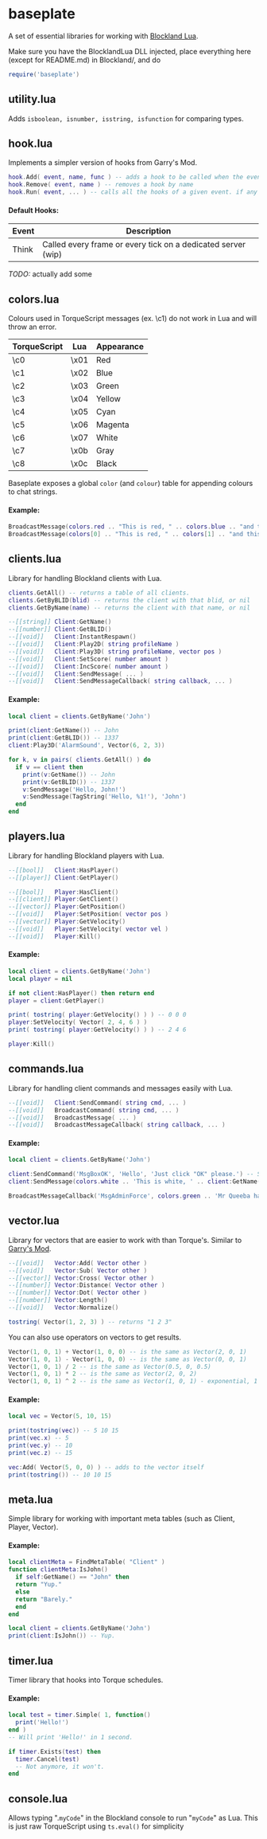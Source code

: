 # baseplate
A set of essential libraries for working with [Blockland Lua](https://github.com/portify/BlocklandLua).

Make sure you have the BlocklandLua DLL injected, place everything here (except for README.md) in Blockland/, and do
```Lua
require('baseplate')
```

## utility.lua
Adds `isboolean, isnumber, isstring, isfunction` for comparing types.

## hook.lua
Implements a simpler version of hooks from Garry's Mod.

```Lua
hook.Add( event, name, func ) -- adds a hook to be called when the event runs
hook.Remove( event, name ) -- removes a hook by name
hook.Run( event, ... ) -- calls all the hooks of a given event. if any of the hook functions return true, it stops
```

#### Default Hooks:

Event | Description
----- | -----------
Think | Called every frame or every tick on a dedicated server (wip)
*TODO:* actually add some

## colors.lua
Colours used in TorqueScript messages (ex. \c1) do not work in Lua and will throw an error.

TorqueScript | Lua | Appearance
------------ | --- | ----------
\c0 | \x01 | Red
\c1 | \x02 | Blue
\c2 | \x03 | Green
\c3 | \x04 | Yellow
\c4 | \x05 | Cyan
\c5 | \x06 | Magenta
\c6 | \x07 | White
\c7 | \x0b | Gray
\c8 | \x0c | Black

Baseplate exposes a global `color` (and `colour`) table for appending colours to chat strings.

#### Example:
```Lua
BroadcastMessage(colors.red .. "This is red, " .. colors.blue .. "and this is blue!")
BroadcastMessage(colors[0] .. "This is red, " .. colors[1] .. "and this is blue!")
```

## clients.lua
Library for handling Blockland clients with Lua.

```Lua
clients.GetAll() -- returns a table of all clients.
clients.GetByBLID(blid) -- returns the client with that blid, or nil
clients.GetByName(name) -- returns the client with that name, or nil

--[[string]] Client:GetName()
--[[number]] Client:GetBLID()
--[[void]]   Client:InstantRespawn()
--[[void]]   Client:Play2D( string profileName )
--[[void]]   Client:Play3D( string profileName, vector pos )
--[[void]]   Client:SetScore( number amount )
--[[void]]   Client:IncScore( number amount )
--[[void]]   Client:SendMessage( ... )
--[[void]]   Client:SendMessageCallback( string callback, ... )
```
#### Example:
```Lua
local client = clients.GetByName('John')

print(client:GetName()) -- John
print(client:GetBLID()) -- 1337
client:Play3D('AlarmSound', Vector(6, 2, 3))

for k, v in pairs( clients.GetAll() ) do
  if v == client then
    print(v:GetName()) -- John
    print(v:GetBLID()) -- 1337
    v:SendMessage('Hello, John!')
    v:SendMessage(TagString('Hello, %1!'), 'John')
  end
end
```

## players.lua
Library for handling Blockland players with Lua.

```Lua
--[[bool]]   Client:HasPlayer()
--[[player]] Client:GetPlayer()

--[[bool]]   Player:HasClient()
--[[client]] Player:GetClient()
--[[vector]] Player:GetPosition()
--[[void]]   Player:SetPosition( vector pos )
--[[vector]] Player:GetVelocity()
--[[void]]   Player:SetVelocity( vector vel )
--[[void]]   Player:Kill()
```
#### Example:
```Lua
local client = clients.GetByName('John')
local player = nil

if not client:HasPlayer() then return end
player = client:GetPlayer()

print( tostring( player:GetVelocity() ) ) -- 0 0 0
player:SetVelocity( Vector( 2, 4, 6 ) )
print( tostring( player:GetVelocity() ) ) -- 2 4 6

player:Kill()
```

## commands.lua
Library for handling client commands and messages easily with Lua.

```Lua
--[[void]]   Client:SendCommand( string cmd, ... )
--[[void]]   BroadcastCommand( string cmd, ... )
--[[void]]   BroadcastMessage( ... )
--[[void]]   BroadcastMessageCallback( string callback, ... )
```
#### Example:
```Lua
local client = clients.GetByName('John')

client:SendCommand('MsgBoxOK', 'Hello', 'Just click "OK" please.') -- Sends a client command to the client.
client:SendMessage(colors.white .. 'This is white, ' .. client:GetName() .. '!') -- Sends a message to the client.

BroadcastMessageCallback('MsgAdminForce', colors.green .. 'Mr Queeba has become Super Admin (Auto)') -- Sends a message to all clients.
```

## vector.lua
Library for vectors that are easier to work with than Torque's. Similar to [Garry's Mod](http://wiki.garrysmod.com/page/Category:Vector).

```Lua
--[[void]]   Vector:Add( Vector other )
--[[void]]   Vector:Sub( Vector other )
--[[vector]] Vector:Cross( Vector other )
--[[number]] Vector:Distance( Vector other )
--[[number]] Vector:Dot( Vector other )
--[[number]] Vector:Length()
--[[void]]   Vector:Normalize()

tostring( Vector(1, 2, 3) ) -- returns "1 2 3"
```
You can also use operators on vectors to get results.
```Lua
Vector(1, 0, 1) + Vector(1, 0, 0) -- is the same as Vector(2, 0, 1)
Vector(1, 0, 1) - Vector(1, 0, 0) -- is the same as Vector(0, 0, 1)
Vector(1, 0, 1) / 2 -- is the same as Vector(0.5, 0, 0.5)
Vector(1, 0, 1) * 2 -- is the same as Vector(2, 0, 2)
Vector(1, 0, 1) ^ 2 -- is the same as Vector(1, 0, 1) - exponential, 1 squared is 1 :P
```
#### Example:
```Lua
local vec = Vector(5, 10, 15)

print(tostring(vec)) -- 5 10 15
print(vec.x) -- 5
print(vec.y) -- 10
print(vec.z) -- 15

vec:Add( Vector(5, 0, 0) ) -- adds to the vector itself
print(tostring()) -- 10 10 15
```

## meta.lua
Simple library for working with important meta tables (such as Client, Player, Vector).
#### Example:
```Lua
local clientMeta = FindMetaTable( "Client" )
function clientMeta:IsJohn()
  if self:GetName() == "John" then
  return "Yup."
  else
  return "Barely."
  end
end

local client = clients.GetByName('John')
print(client:IsJohn()) -- Yup.

```

## timer.lua
Timer library that hooks into Torque schedules.
#### Example:
```Lua
local test = timer.Simple( 1, function()
  print('Hello!')
end )
-- Will print 'Hello!' in 1 second.

if timer.Exists(test) then
  timer.Cancel(test)
  -- Not anymore, it won't.
end
```

## console.lua
Allows typing ".`myCode`" in the Blockland console to run "`myCode`" as Lua. This is just raw TorqueScript using `ts.eval()` for simplicity
